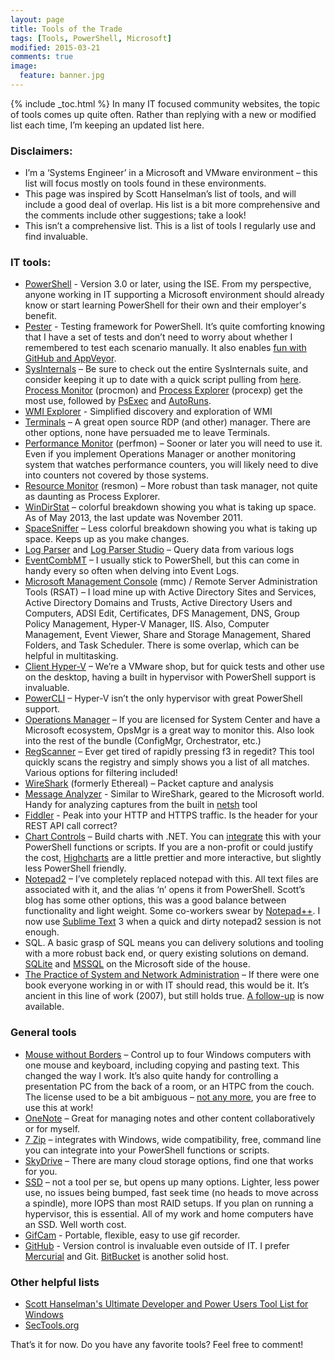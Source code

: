 ```yaml
---
layout: page
title: Tools of the Trade
tags: [Tools, PowerShell, Microsoft]
modified: 2015-03-21
comments: true
image:
  feature: banner.jpg
---
```

{% include _toc.html %}
In many IT focused community websites, the topic of tools comes up quite often.  Rather than replying with a new or modified list each time, I’m keeping an updated list here.

### Disclaimers:

* I’m a ‘Systems Engineer’ in a Microsoft and VMware environment – this list will focus mostly on tools found in these environments.
* This page was inspired by Scott Hanselman’s list of tools, and will include a good deal of overlap.  His list is a bit more comprehensive and the comments include other suggestions; take a look!
* This isn’t a comprehensive list.  This is a list of tools I regularly use and find invaluable.

### IT tools:

* [PowerShell](http://ramblingcookiemonster.github.io/Why-PowerShell/) - Version 3.0 or later, using the ISE.  From my perspective, anyone working in IT supporting a Microsoft environment should already know or start learning PowerShell for their own and their employer's benefit.
* [Pester](https://github.com/pester/Pester) - Testing framework for PowerShell. It’s quite comforting knowing that I have a set of tests and don’t need to worry about whether I remembered to test each scenario manually. It also enables [fun with GitHub and AppVeyor](https://ramblingcookiemonster.wordpress.com/2015/02/25/fun-with-github-pester-and-appveyor/).
* [SysInternals](http://technet.microsoft.com/en-us/sysinternals) – Be sure to check out the entire SysInternals suite, and consider keeping it up to date with a quick script pulling from [here](http://live.sysinternals.com/).  [Process Monitor](http://technet.microsoft.com/en-us/sysinternals/bb896645.aspx) (procmon) and [Process Explorer](http://technet.microsoft.com/en-us/sysinternals/bb896653.aspx) (procexp) get the most use, followed by [PsExec](http://technet.microsoft.com/en-us/sysinternals/bb897553.aspx) and [AutoRuns](http://technet.microsoft.com/en-us/sysinternals/bb963902.aspx).
* [WMI Explorer](https://wmie.codeplex.com/) - Simplified discovery and exploration of WMI
* [Terminals](http://terminals.codeplex.com/) – A great open source RDP (and other) manager.  There are other options, none have persuaded me to leave Terminals.
* [Performance Monitor](http://technet.microsoft.com/en-us/library/cc749249.aspx) (perfmon) – Sooner or later you will need to use it.  Even if you implement Operations Manager or another monitoring system that watches performance counters, you will likely need to dive into counters not covered by those systems.
* [Resource Monitor](http://blogs.technet.com/b/askperf/archive/2012/02/01/using-resource-monitor-to-troubleshoot-windows-performance-issues-part-1.aspx) (resmon) – More robust than task manager, not quite as daunting as Process Explorer.
* [WinDirStat](http://windirstat.info/) – colorful breakdown showing you what is taking up space.  As of May 2013, the last update was November 2011.
* [SpaceSniffer](http://www.uderzo.it/main_products/space_sniffer/index.html) – Less colorful breakdown showing you what is taking up space.  Keeps up as you make changes.
* [Log Parser](http://www.microsoft.com/en-us/download/details.aspx?id=24659) and [Log Parser Studio](http://blogs.technet.com/b/exchange/archive/2013/06/17/log-parser-studio-2-2-is-now-available.aspx) – Query data from various logs
* [EventCombMT](http://www.microsoft.com/en-us/download/details.aspx?id=18465) – I usually stick to PowerShell, but this can come in handy every so often when delving into Event Logs.
* [Microsoft Management Console](http://technet.microsoft.com/en-us/library/cc709659.aspx) (mmc) / Remote Server Administration Tools (RSAT) – I load mine up with Active Directory Sites and Services, Active Directory Domains and Trusts, Active Directory Users and Computers, ADSI Edit, Certificates, DFS Management, DNS, Group Policy Management, Hyper-V Manager, IIS. Also, Computer Management, Event Viewer, Share and Storage Management, Shared Folders, and Task Scheduler. There is some overlap, which can be helpful in multitasking.
* [Client Hyper-V](http://technet.microsoft.com/en-us/library/hh857623.aspx) – We’re a VMware shop, but for quick tests and other use on the desktop, having a built in hypervisor with PowerShell support is invaluable.
* [PowerCLI](http://communities.vmware.com/community/vmtn/server/vsphere/automationtools/powercli?view=discussions) – Hyper-V isn’t the only hypervisor with great PowerShell support.
* [Operations Manager](http://technet.microsoft.com/en-us/library/hh205987.aspx) – If you are licensed for System Center and have a Microsoft ecosystem, OpsMgr is a great way to monitor this.  Also look into the rest of the bundle (ConfigMgr, Orchestrator, etc.)
* [RegScanner](http://www.nirsoft.net/utils/regscanner.html) – Ever get tired of rapidly pressing f3 in regedit?  This tool quickly scans the registry and simply shows you a list of all matches.  Various options for filtering included!
* [WireShark](http://www.wireshark.org/) (formerly Ethereal) – Packet capture and analysis
* [Message Analyzer](http://www.microsoft.com/en-us/download/details.aspx?id=40308) - Similar to WireShark, geared to the Microsoft world.  Handy for analyzing captures from the built in [netsh](http://blogs.msdn.com/b/canberrapfe/archive/2012/03/31/capture-a-network-trace-without-installing-anything-works-for-shutdown-and-restart-too.aspx) tool
* [Fiddler](http://www.telerik.com/fiddler) - Peak into your HTTP and HTTPS traffic.  Is the header for your REST API call correct?
* [Chart Controls](http://archive.msdn.microsoft.com/mschart) – Build charts with .NET.  You can [integrate](http://bytecookie.wordpress.com/2012/04/13/tutorial-powershell-and-microsoft-chart-controls-or-how-to-spice-up-your-reports/) this with your PowerShell functions or scripts.  If you are a non-profit or could justify the cost, [Highcharts](http://www.highcharts.com/demo/) are a little prettier and more interactive, but slightly less PowerShell friendly.
* [Notepad2](http://www.flos-freeware.ch/notepad2.html) – I’ve completely replaced notepad with this.  All text files are associated with it, and the alias ‘n’ opens it from PowerShell.  Scott’s blog has some other options, this was a good balance between functionality and light weight.  Some co-workers swear by [Notepad++](http://notepad-plus-plus.org/).  I now use [Sublime Text](http://www.sublimetext.com/) 3 when a quick and dirty notepad2 session is not enough.
* SQL. A basic grasp of SQL means you can delivery solutions and tooling with a more robust back end, or query existing solutions on demand.  [SQLite](http://ramblingcookiemonster.github.io/SQLite-and-PowerShell/) and [MSSQL](https://ramblingcookiemonster.wordpress.com/2014/03/12/sql-for-powershell-for-sql-newbies/) on the Microsoft side of the house.
* [The Practice of System and Network Administration](http://www.amazon.com/Practice-System-Network-Administration-Second/dp/0321492668) – If there were one book everyone working in or with IT should read, this would be it.  It’s ancient in this line of work (2007), but still holds true.  [A follow-up](http://the-cloud-book.com/book.html) is now available.

### General tools

* [Mouse without Borders](http://www.microsoft.com/en-us/download/details.aspx?id=35460) – Control up to four Windows computers with one mouse and keyboard, including copying and pasting text.  This changed the way I work.  It’s also quite handy for controlling a presentation PC from the back of a room, or an HTPC from the couch.  The license used to be a bit ambiguous – [not any more](https://officelabs.blob.core.windows.net/public/MouseWithoutBordersLicense.htm), you are free to use this at work!
* [OneNote](http://office.microsoft.com/en-us/onenote/) – Great for managing notes and other content collaboratively or for myself.
* [7 Zip](http://www.7-zip.org/) – integrates with Windows, wide compatibility, free, command line you can integrate into your PowerShell functions or scripts.
* [SkyDrive](https://skydrive.live.com/) – There are many cloud storage options, find one that works for you.
* [SSD](http://arstechnica.com/civis/viewtopic.php?f=11&t=39354) – not a tool per se, but opens up many options.  Lighter, less power use, no issues being bumped, fast seek time (no heads to move across a spindle), more IOPS than most RAID setups.  If you plan on running a hypervisor, this is essential.  All of my work and home computers have an SSD.  Well worth cost.
* [GifCam](http://blog.bahraniapps.com/gifcam/) - Portable, flexible, easy to use gif recorder.
* [GitHub](https://github.com/) - Version control is invaluable even outside of IT.  I prefer [Mercurial](http://hginit.com/) and Git.  [BitBucket](https://bitbucket.org/) is another solid host.

### Other helpful lists

* [Scott Hanselman's Ultimate Developer and Power Users Tool List for Windows](http://www.hanselman.com/tools)
* [SecTools.org](http://sectools.org/)

That’s it for now.  Do you have any favorite tools?  Feel free to comment!